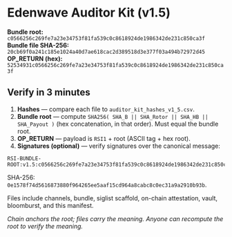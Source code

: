 # Edenwave Auditor Kit (v1.5)

**Bundle root:** `c0566256c269fe7a23e34753f81fa539c0c8618924de1986342de231c850ca3f`  
**Bundle file SHA-256:** `20cb69f0a241c185e1024a40d7ae618cac2d389518d3e377f03a494b72972d45`  
**OP_RETURN (hex):** `52534931c0566256c269fe7a23e34753f81fa539c0c8618924de1986342de231c850ca3f`

## Verify in 3 minutes
1) **Hashes** — compare each file to `auditor_kit_hashes_v1_5.csv`.
2) **Bundle root** — compute `SHA256( SHA_B || SHA_Rotor || SHA_HB || SHA_Payout )` (hex concatenation, in that order). Must equal the bundle root.
3) **OP_RETURN** — payload is `RSI1` + root (ASCII tag + hex root).
4) **Signatures (optional)** — verify signatures over the canonical message:
```
RSI-BUNDLE-ROOT:v1.5:c0566256c269fe7a23e34753f81fa539c0c8618924de1986342de231c850ca3f
```
SHA-256: `0e1578f74d5616873880f964265ee5aaf15cd964a8cabc8c0ec31a9a2910b93b`.

Files include channels, bundle, siglist scaffold, on-chain attestation, vault, bloomburst, and this manifest.

*Chain anchors the root; files carry the meaning. Anyone can recompute the root to verify the meaning.*
